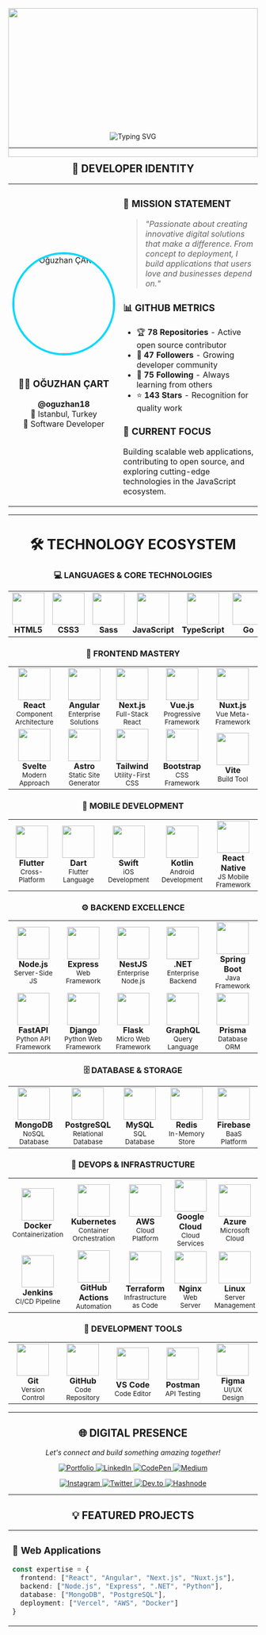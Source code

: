 <div align="center">

<img width="100%" height="300" src="https://capsule-render.vercel.app/api?type=waving&color=gradient&customColorList=6,11,20&height=300&section=header&text=OĞUZHAN%20ÇART&fontSize=50&fontColor=fff&animation=twinkling&fontAlignY=40&desc=Full%20Stack%20Developer%20%7C%20Istanbul%20%7C%20Turning%20Ideas%20Into%20Reality&descAlignY=60&descSize=18"/>

<div style="margin-top: -50px;">
<img src="https://readme-typing-svg.herokuapp.com?font=Fira+Code&size=28&duration=3000&pause=1000&color=00D9FF&center=true&vCenter=true&multiline=true&width=900&height=130&lines=47+Followers+%E2%80%A2+75+Following+%E2%80%A2+78+Repositories;Building+Digital+Solutions+Since+Day+One;Code+%7C+Create+%7C+Collaborate+%7C+Contribute" alt="Typing SVG" />
</div>

</div>

---

<div align="center">

## 🌟 **DEVELOPER IDENTITY**

</div>

<table>
<tr>
<td width="30%" align="center">
<img src="https://github.com/oguzhan18.png" width="200" style="border-radius: 50%; border: 4px solid #00D9FF;" alt="Oğuzhan ÇART"/>
<br><br>
<h3>👨‍💻 OĞUZHAN ÇART</h3>
<p><strong>@oguzhan18</strong><br>
📍 Istanbul, Turkey<br>
💼 Software Developer</p>
</td>
<td width="70%">

### 🚀 **MISSION STATEMENT**
> *"Passionate about creating innovative digital solutions that make a difference. From concept to deployment, I build applications that users love and businesses depend on."*

### 📊 **GITHUB METRICS**
- 🏆 **78 Repositories** - Active open source contributor
- 👥 **47 Followers** - Growing developer community  
- 🤝 **75 Following** - Always learning from others
- ⭐ **143 Stars** - Recognition for quality work

### 🎯 **CURRENT FOCUS**
Building scalable web applications, contributing to open source, and exploring cutting-edge technologies in the JavaScript ecosystem.

</td>
</tr>
</table>

---

<div align="center">

# 🛠️ **TECHNOLOGY ECOSYSTEM**

</div>
<div align="center">
 
### 💻 **LANGUAGES & CORE TECHNOLOGIES**

</div>
<div align="center">

<table>
<tr>
<td align="center" width="100">
<img src="https://skillicons.dev/icons?i=html" width="65"/>
<br><strong>HTML5</strong>
</td>
<td align="center" width="100">
<img src="https://skillicons.dev/icons?i=css" width="65"/>
<br><strong>CSS3</strong>
</td>
<td align="center" width="100">
<img src="https://skillicons.dev/icons?i=sass" width="65"/>
<br><strong>Sass</strong>
</td>
<td align="center" width="100">
<img src="https://skillicons.dev/icons?i=js" width="65"/>
<br><strong>JavaScript</strong>
</td>
<td align="center" width="100">
<img src="https://skillicons.dev/icons?i=ts" width="65"/>
<br><strong>TypeScript</strong>
</td>
<td align="center" width="100">
<img src="https://skillicons.dev/icons?i=go" width="65"/>
<br><strong>Go</strong>
</td>
<td align="center" width="100">
<img src="https://skillicons.dev/icons?i=cs" width="65"/>
<br><strong>C#</strong>
</td>
<td align="center" width="100">
<img src="https://skillicons.dev/icons?i=python" width="65"/>
<br><strong>Python</strong>
</td>
</tr>
</table>

</div>
<div align="center">
 
### 🎨 **FRONTEND MASTERY**

</div>
<div align="center">

<table>
<tr>
<td align="center" width="120">
<img src="https://skillicons.dev/icons?i=react" width="65"/>
<br><strong>React</strong>
<br><sub>Component Architecture</sub>
</td>
<td align="center" width="120">
<img src="https://skillicons.dev/icons?i=angular" width="65"/>
<br><strong>Angular</strong>
<br><sub>Enterprise Solutions</sub>
</td>
<td align="center" width="120">
<img src="https://skillicons.dev/icons?i=nextjs" width="65"/>
<br><strong>Next.js</strong>
<br><sub>Full-Stack React</sub>
</td>
<td align="center" width="120">
<img src="https://skillicons.dev/icons?i=vue" width="65"/>
<br><strong>Vue.js</strong>
<br><sub>Progressive Framework</sub>
</td>
<td align="center" width="120">
<img src="https://skillicons.dev/icons?i=nuxtjs" width="65"/>
<br><strong>Nuxt.js</strong>
<br><sub>Vue Meta-Framework</sub>
</td>
</tr>
<tr>
<td align="center" width="120">
<img src="https://skillicons.dev/icons?i=svelte" width="65"/>
<br><strong>Svelte</strong>
<br><sub>Modern Approach</sub>
</td>
<td align="center" width="120">
<img src="https://skillicons.dev/icons?i=astro" width="65"/>
<br><strong>Astro</strong>
<br><sub>Static Site Generator</sub>
</td>
<td align="center" width="120">
<img src="https://skillicons.dev/icons?i=tailwind" width="65"/>
<br><strong>Tailwind</strong>
<br><sub>Utility-First CSS</sub>
</td>
<td align="center" width="120">
<img src="https://skillicons.dev/icons?i=bootstrap" width="65"/>
<br><strong>Bootstrap</strong>
<br><sub>CSS Framework</sub>
</td>
<td align="center" width="120">
<img src="https://skillicons.dev/icons?i=vite" width="65"/>
<br><strong>Vite</strong>
<br><sub>Build Tool</sub>
</td>
</tr>
</table>

</div>
<div align="center">
 
### 📱 **MOBILE DEVELOPMENT**

</div>
<div align="center">

<table>
<tr>
<td align="center" width="120">
<img src="https://skillicons.dev/icons?i=flutter" width="65"/>
<br><strong>Flutter</strong>
<br><sub>Cross-Platform</sub>
</td>
<td align="center" width="120">
<img src="https://skillicons.dev/icons?i=dart" width="65"/>
<br><strong>Dart</strong>
<br><sub>Flutter Language</sub>
</td>
<td align="center" width="120">
<img src="https://skillicons.dev/icons?i=swift" width="65"/>
<br><strong>Swift</strong>
<br><sub>iOS Development</sub>
</td>
<td align="center" width="120">
<img src="https://skillicons.dev/icons?i=kotlin" width="65"/>
<br><strong>Kotlin</strong>
<br><sub>Android Development</sub>
</td>
<td align="center" width="120">
<img src="https://skillicons.dev/icons?i=react" width="65"/>
<br><strong>React Native</strong>
<br><sub>JS Mobile Framework</sub>
</td>
</tr>
</table>

</div>

<div align="center">
 
### ⚙️ **BACKEND EXCELLENCE**

</div>
<div align="center">

<table>
<tr>
<td align="center" width="120">
<img src="https://skillicons.dev/icons?i=nodejs" width="65"/>
<br><strong>Node.js</strong>
<br><sub>Server-Side JS</sub>
</td>
<td align="center" width="120">
<img src="https://skillicons.dev/icons?i=express" width="65"/>
<br><strong>Express</strong>
<br><sub>Web Framework</sub>
</td>
<td align="center" width="120">
<img src="https://skillicons.dev/icons?i=nestjs" width="65"/>
<br><strong>NestJS</strong>
<br><sub>Enterprise Node.js</sub>
</td>
<td align="center" width="120">
<img src="https://skillicons.dev/icons?i=dotnet" width="65"/>
<br><strong>.NET</strong>
<br><sub>Enterprise Backend</sub>
</td>
<td align="center" width="120">
<img src="https://skillicons.dev/icons?i=spring" width="65"/>
<br><strong>Spring Boot</strong>
<br><sub>Java Framework</sub>
</td>
</tr>
<tr>
<td align="center" width="120">
<img src="https://skillicons.dev/icons?i=fastapi" width="65"/>
<br><strong>FastAPI</strong>
<br><sub>Python API Framework</sub>
</td>
<td align="center" width="120">
<img src="https://skillicons.dev/icons?i=django" width="65"/>
<br><strong>Django</strong>
<br><sub>Python Web Framework</sub>
</td>
<td align="center" width="120">
<img src="https://skillicons.dev/icons?i=flask" width="65"/>
<br><strong>Flask</strong>
<br><sub>Micro Web Framework</sub>
</td>
<td align="center" width="120">
<img src="https://skillicons.dev/icons?i=graphql" width="65"/>
<br><strong>GraphQL</strong>
<br><sub>Query Language</sub>
</td>
<td align="center" width="120">
<img src="https://skillicons.dev/icons?i=prisma" width="65"/>
<br><strong>Prisma</strong>
<br><sub>Database ORM</sub>
</td>
</tr>
</table>

</div>
<div align="center">
 
### 🗄️ **DATABASE & STORAGE**

</div>
<div align="center">

<table>
<tr>
<td align="center" width="120">
<img src="https://skillicons.dev/icons?i=mongodb" width="65"/>
<br><strong>MongoDB</strong>
<br><sub>NoSQL Database</sub>
</td>
<td align="center" width="120">
<img src="https://skillicons.dev/icons?i=postgresql" width="65"/>
<br><strong>PostgreSQL</strong>
<br><sub>Relational Database</sub>
</td>
<td align="center" width="120">
<img src="https://skillicons.dev/icons?i=mysql" width="65"/>
<br><strong>MySQL</strong>
<br><sub>SQL Database</sub>
</td>
<td align="center" width="120">
<img src="https://skillicons.dev/icons?i=redis" width="65"/>
<br><strong>Redis</strong>
<br><sub>In-Memory Store</sub>
</td>
<td align="center" width="120">
<img src="https://skillicons.dev/icons?i=firebase" width="65"/>
<br><strong>Firebase</strong>
<br><sub>BaaS Platform</sub>
</td>
</tr>
</table>

</div>
<div align="center">
 
### 🚀 **DEVOPS & INFRASTRUCTURE**

</div>
<div align="center">

<table>
<tr>
<td align="center" width="120">
<img src="https://skillicons.dev/icons?i=docker" width="65"/>
<br><strong>Docker</strong>
<br><sub>Containerization</sub>
</td>
<td align="center" width="120">
<img src="https://skillicons.dev/icons?i=kubernetes" width="65"/>
<br><strong>Kubernetes</strong>
<br><sub>Container Orchestration</sub>
</td>
<td align="center" width="120">
<img src="https://skillicons.dev/icons?i=aws" width="65"/>
<br><strong>AWS</strong>
<br><sub>Cloud Platform</sub>
</td>
<td align="center" width="120">
<img src="https://skillicons.dev/icons?i=gcp" width="65"/>
<br><strong>Google Cloud</strong>
<br><sub>Cloud Services</sub>
</td>
<td align="center" width="120">
<img src="https://skillicons.dev/icons?i=azure" width="65"/>
<br><strong>Azure</strong>
<br><sub>Microsoft Cloud</sub>
</td>
</tr>
<tr>
<td align="center" width="120">
<img src="https://skillicons.dev/icons?i=jenkins" width="65"/>
<br><strong>Jenkins</strong>
<br><sub>CI/CD Pipeline</sub>
</td>
<td align="center" width="120">
<img src="https://skillicons.dev/icons?i=githubactions" width="65"/>
<br><strong>GitHub Actions</strong>
<br><sub>Automation</sub>
</td>
<td align="center" width="120">
<img src="https://skillicons.dev/icons?i=terraform" width="65"/>
<br><strong>Terraform</strong>
<br><sub>Infrastructure as Code</sub>
</td>
<td align="center" width="120">
<img src="https://skillicons.dev/icons?i=nginx" width="65"/>
<br><strong>Nginx</strong>
<br><sub>Web Server</sub>
</td>
<td align="center" width="120">
<img src="https://skillicons.dev/icons?i=linux" width="65"/>
<br><strong>Linux</strong>
<br><sub>Server Management</sub>
</td>
</tr>
</table>

</div>
<div align="center">
 
### 🔧 **DEVELOPMENT TOOLS**

</div>
<div align="center">

<table>
<tr>
<td align="center" width="120">
<img src="https://skillicons.dev/icons?i=git" width="65"/>
<br><strong>Git</strong>
<br><sub>Version Control</sub>
</td>
<td align="center" width="120">
<img src="https://skillicons.dev/icons?i=github" width="65"/>
<br><strong>GitHub</strong>
<br><sub>Code Repository</sub>
</td>
<td align="center" width="120">
<img src="https://skillicons.dev/icons?i=vscode" width="65"/>
<br><strong>VS Code</strong>
<br><sub>Code Editor</sub>
</td>
<td align="center" width="120">
<img src="https://skillicons.dev/icons?i=postman" width="65"/>
<br><strong>Postman</strong>
<br><sub>API Testing</sub>
</td>
<td align="center" width="120">
<img src="https://skillicons.dev/icons?i=figma" width="65"/>
<br><strong>Figma</strong>
<br><sub>UI/UX Design</sub>
</td>
</tr>
</table>

</div>

---

<div align="center">

## 🌐 **DIGITAL PRESENCE**

*Let's connect and build something amazing together!*

<p align="center">
<a href="https://oguzhancart.dev/">
<img src="https://img.shields.io/badge/Portfolio-FF5722?style=for-the-badge&logo=google-chrome&logoColor=white" alt="Portfolio"/>
</a>
<a href="https://linkedin.com/in/oğuzhan-çart-b73405199/">
<img src="https://img.shields.io/badge/LinkedIn-0077B5?style=for-the-badge&logo=linkedin&logoColor=white" alt="LinkedIn"/>
</a>
<a href="https://codepen.io/oguzhan1881">
<img src="https://img.shields.io/badge/CodePen-000000?style=for-the-badge&logo=codepen&logoColor=white" alt="CodePen"/>
</a>
<a href="https://medium.com/@oguzhancart1">
<img src="https://img.shields.io/badge/Medium-12100E?style=for-the-badge&logo=medium&logoColor=white" alt="Medium"/>
</a>
</p>

<p align="center">
<a href="https://instagram.com/oguzhan_cart">
<img src="https://img.shields.io/badge/Instagram-E4405F?style=for-the-badge&logo=instagram&logoColor=white" alt="Instagram"/>
</a>
<a href="https://twitter.com/oguzhancart">
<img src="https://img.shields.io/badge/Twitter-1DA1F2?style=for-the-badge&logo=twitter&logoColor=white" alt="Twitter"/>
</a>
<a href="https://dev.to/oguzhan18">
<img src="https://img.shields.io/badge/Dev.to-0A0A0A?style=for-the-badge&logo=dev.to&logoColor=white" alt="Dev.to"/>
</a>
<a href="https://hashnode.com/@oguzhancart">
<img src="https://img.shields.io/badge/Hashnode-2962FF?style=for-the-badge&logo=hashnode&logoColor=white" alt="Hashnode"/>
</a>
</p>

</div>

---

<div align="center">

## 💡 **FEATURED PROJECTS**

</div>

<div align="center">

<table>
<tr>
<td width="50%">

### 🚀 **Web Applications**
```typescript
const expertise = {
  frontend: ["React", "Angular", "Next.js", "Nuxt.js"],
  backend: ["Node.js", "Express", ".NET", "Python"],
  database: ["MongoDB", "PostgreSQL"],
  deployment: ["Vercel", "AWS", "Docker"]
}
